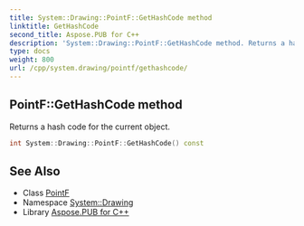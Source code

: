 ```yaml
---
title: System::Drawing::PointF::GetHashCode method
linktitle: GetHashCode
second_title: Aspose.PUB for C++
description: 'System::Drawing::PointF::GetHashCode method. Returns a hash code for the current object in C++.'
type: docs
weight: 800
url: /cpp/system.drawing/pointf/gethashcode/
---
```

## PointF::GetHashCode method


Returns a hash code for the current object.

```cpp
int System::Drawing::PointF::GetHashCode() const
```

## See Also

* Class [PointF](../)
* Namespace [System::Drawing](../../)
* Library [Aspose.PUB for C++](../../../)
